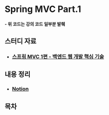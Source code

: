 # Spring MVC Part.1

#### - 위 코드는 강의 코드 일부분 발췌

## 스터디 자료

- ### [스프링 MVC 1편 - 백엔드 웹 개발 핵심 기술](https://www.inflearn.com/course/%EC%8A%A4%ED%94%84%EB%A7%81-mvc-1/dashboard)

## 내용 정리

- ### [Notion](https://www.notion.so/Spring-MVC-Part-1-e29efcb9727341f88bdc7c6f8da9b256)

## 목차
